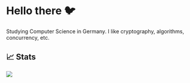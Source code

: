 # Hello there :bird:

Studying Computer Science in Germany. I like cryptography, algorithms, concurrency, etc.

## 📈 Stats


<img align="center" src="https://github-readme-stats.vercel.app/api/?username=moorts&line_height=27&show_icons=true&theme=dracula"/>
<!--
**moorts/moorts** is a ✨ _special_ ✨ repository because its `README.md` (this file) appears on your GitHub profile.

Here are some ideas to get you started:

- 🔭 I’m currently working on ...
- 🌱 I’m currently learning ...
- 👯 I’m looking to collaborate on ...
- 🤔 I’m looking for help with ...
- 💬 Ask me about ...
- 📫 How to reach me: ...
- 😄 Pronouns: ...
- ⚡ Fun fact: ...
-->
